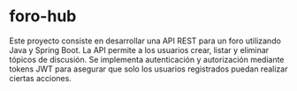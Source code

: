 # foro-hub
Este proyecto consiste en desarrollar una API REST para un foro utilizando Java y Spring Boot. La API permite a los usuarios crear, listar y eliminar tópicos de discusión. Se implementa autenticación y autorización mediante tokens JWT para asegurar que solo los usuarios registrados puedan realizar ciertas acciones.
